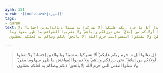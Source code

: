 ```yaml
---
ayah: 151
surah: '[[006-Surah|سورة]]'
tags:
- quran
text: قل تعالوا أتل ما حرم ربكم عليكم ۖ ألا تشركوا به شيئا ۖ وبالوالدين إحسانا ۖ ولا
  تقتلوا أولادكم من إملاق ۖ نحن نرزقكم وإياهم ۖ ولا تقربوا الفواحش ما ظهر منها وما
  بطن ۖ ولا تقتلوا النفس التي حرم الله إلا بالحق ۚ ذلكم وصاكم به لعلكم تعقلون

---
```

> قل تعالوا أتل ما حرم ربكم عليكم ۖ ألا تشركوا به شيئا ۖ وبالوالدين إحسانا ۖ ولا تقتلوا أولادكم من إملاق ۖ نحن نرزقكم وإياهم ۖ ولا تقربوا الفواحش ما ظهر منها وما بطن ۖ ولا تقتلوا النفس التي حرم الله إلا بالحق ۚ ذلكم وصاكم به لعلكم تعقلون
